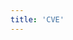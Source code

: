 ```yaml
---
title: 'CVE'
---
```


<script setup>
  import TheCveList from "@/views/security/cve/TheCveList.vue"
</script>

<TheCveList />
